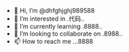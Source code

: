 - 👋 Hi, I’m @dhfghjghj989588
- 👀 I’m interested in .代码..
- 🌱 I’m currently learning .8888..
- 💞️ I’m looking to collaborate on .8988..
- 📫 How to reach me ...8888

<!---
dhfghjghj989588/dhfghjghj989588 is a ✨ special ✨ repository because its `README.md` (this file) appears on your GitHub profile.
You can click the Preview link to take a look at your changes.
--->
